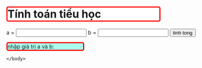 <!DOCTYPE html>
<html>
    <head>
        <title>
            đây là tiêu đề
        </title>
        <style>
            body {
              background-image: url('xivir pentakill.png');
              background-repeat: no-repeat;
              background-attachment: fixed;  
              background-size: 100%,100%;
            }
            h1 { margin-right: 100px;
            border-style: solid;
            border-radius: 5px;
            border-color: red;
            background-color:rgba(89, 0, 255, 0.74); }
            p {border-style: solid;
               border-color: red;
               border-radius: 5px;
               margin-right: 300px;}
        </style>
    </head>
    <body>
        <form action="">
            <h1 style="background-color:rgb(255, 255, 255);">Tính toán tiểu học</h1>
            a = <input id="xxxx" type="number">
            b = <input id="yyyy" type="number">
            <button type="button" onclick="tinhtong()">tinh tong</button>
            <p id="tong" style="background-color: rgba(0, 255, 200, 0.329);">nhập giá trị a và b:</p>
        </form>
        <script>
            function tinhtong(){
                var x = document.querySelector("#xxxx").value;
                var y = document.querySelector("#yyyy").value;
                x = parseFloat(x); 
                y = parseFloat(y);
                var tong = x + y;
                document.getElementById("tong").innerHTML = tong;
            }
        </script>
    
    </body>
</html>
